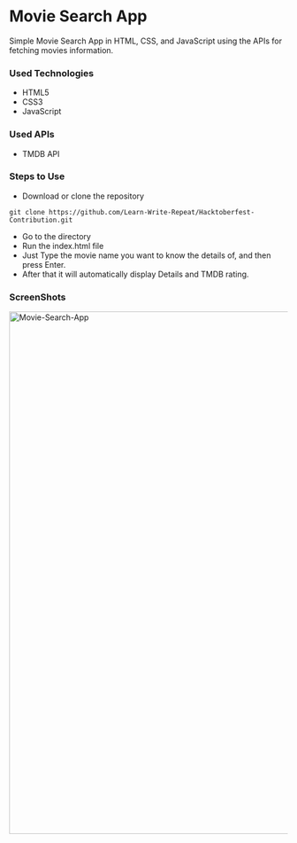 <h1>Movie Search App</h1>

<p>Simple Movie Search App in HTML, CSS, and JavaScript using the APIs for fetching movies information.</p>

<h3>Used Technologies</h3>
<ul>
  <li>HTML5</li>
  <li>CSS3</li>
  <li>JavaScript</li>
</ul>

<h3>Used APIs</h4>
<ul>
  <li>TMDB API</li>
</ul>

### Steps to Use

- Download or clone the repository
```
git clone https://github.com/Learn-Write-Repeat/Hacktoberfest-Contribution.git
```
- Go to the directory
- Run the index.html file
- Just Type the movie name you want to know the details of, and then press Enter.
- After that it will automatically display Details and TMDB rating.


<h3> ScreenShots </h3>  
  <img width="943" alt="Movie-Search-App" src="https://user-images.githubusercontent.com/64218887/136402235-615cb4fc-031a-4dbf-9453-a96cb2d7d6f2.png">
<br>
